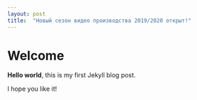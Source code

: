 ```yaml
---
layout: post
title:  "Новый сезон видео производства 2019/2020 открыт!"
---
```


# Welcome

**Hello world**, this is my first Jekyll blog post.

I hope you like it!